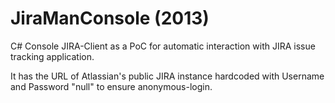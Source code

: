 JiraManConsole (2013)
==============

C# Console JIRA-Client as a PoC for automatic interaction with JIRA issue tracking application.

It has the URL of Atlassian's public JIRA instance hardcoded with Username and Password "null" to ensure anonymous-login.
